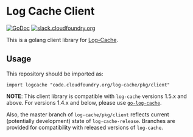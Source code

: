# Log Cache Client

[![GoDoc][go-doc-badge]][go-doc] [![slack.cloudfoundry.org][slack-badge]][log-cache-slack]

This is a golang client library for [Log-Cache][log-cache].

## Usage

This repository should be imported as:

`import logcache "code.cloudfoundry.org/log-cache/pkg/client"`

**NOTE**: This client library is compatible with `log-cache` versions 1.5.x and
above. For versions 1.4.x and below, please use [`go-log-cache`][go-log-cache].

Also, the master branch of `log-cache/pkg/client` reflects current (potentially
development) state of `log-cache-release`. Branches are provided for
compatibility with released versions of `log-cache`.

[slack-badge]:              https://slack.cloudfoundry.org/badge.svg
[log-cache-slack]:          https://cloudfoundry.slack.com/archives/log-cache
[log-cache]:                https://code.cloudfoundry.org/log-cache
[go-doc-badge]:             https://godoc.org/code.cloudfoundry.org/log-cache/client?status.svg
[go-doc]:                   https://godoc.org/code.cloudfoundry.org/log-cache/client
[go-log-cache]:             https://github.com/cloudfoundry/go-log-cache
